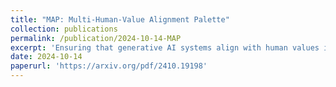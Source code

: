 ```yaml
---
title: "MAP: Multi-Human-Value Alignment Palette"
collection: publications
permalink: /publication/2024-10-14-MAP
excerpt: 'Ensuring that generative AI systems align with human values is essential but challenging, especially when considering multiple human values and their potential trade-offs. Since human values can be personalized and dynamically change over time, the desirable levels of value alignment vary across different ethnic groups, industry sectors, and user cohorts. Within existing frameworks, it is hard to define human values and align AI systems accordingly across different directions simultaneously, such as harmlessness, helpfulness, and positiveness. To address this, we develop a novel, first-principle approach called Multi-Human-Value Alignment Palette (MAP), which navigates the alignment across multiple human values in a structured and reliable way. MAP formulates the alignment problem as an optimization task with user-defined constraints, which define human value targets. It can be efficiently solved via a primal-dual approach, which determines whether a user-defined alignment target is achievable and how to achieve it. We conduct a detailed theoretical analysis of MAP by quantifying the trade-offs between values, the sensitivity to constraints, the fundamental connection between multi-value alignment and sequential alignment, and proving that linear weighted rewards are sufficient for multi-value alignment. Extensive experiments demonstrate MAP’s ability to align multiple values in a principled manner while delivering strong empirical performance across various tasks.'
date: 2024-10-14
paperurl: 'https://arxiv.org/pdf/2410.19198'
---
```

